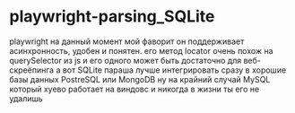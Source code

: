 # playwright-parsing_SQLite

playwright на данный момент мой фаворит
он поддерживает асинхронность, удобен и понятен.
его метод locator очень похож на querySelector из js и его одного может быть достаточно для веб-скреёпинга
а вот SQLite параша лучше интегрировать сразу в хорошие базы данных PostreSQL или MongoDB ну на крайний случай MySQL который хуево работает на виндовс и никогда в жизни ты его не удалишь

